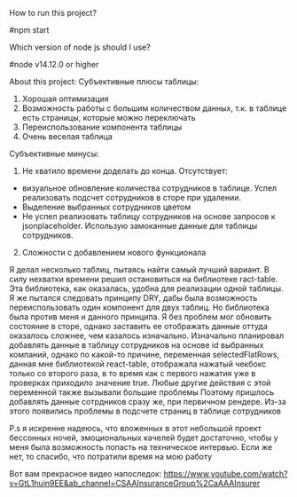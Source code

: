 How to run this project?

#npm start

Which version of node js should I use?

#node v14.12.0 or higher

About this project:
Субъективные плюсы таблицы: 
1. Хорошая оптимизация 
2. Возможность работы с большим количеством данных, т.к. в таблице есть страницы, которые можно переключать
3. Переиспользование компонента таблицы
4. Очень веселая таблица

Субъективные минусы: 
1. Не хватило времени доделать до конца. Отсутствует:
- визуальное обновление количества сотрудников в таблице. Успел реализовать подсчет сотрудников в сторе при удалении.
- Выделение выбранных сотрудников цветом
- Не успел реализовать таблицу сотрудников на основе запросов к jsonplaceholder. Использую замоканные данные для таблицы сотрудников.
2. Сложности с добавлением нового функционала

Я делал несколько таблиц, пытаясь найти самый лучший вариант. В силу нехватки времени решил остановиться на библиотеке ract-table. Эта библиотека, как оказалась, удобна для реализации одной таблицы. Я же пытался следовать принципу DRY, дабы была возможность переиспользовать один компонент для двух таблиц. Но библиотека была против меня и данного принципа. Я без проблем мог обновить состояние в сторе, однако заставить ее отображать данные оттуда оказалось сложнее, чем казалось изначально. 
Изначально планировал добавлять данные в таблицу сотрудников на основе id выбранных компаний, однако по какой-то причине, переменная selectedFlatRows, данная мне библиотекой react-table, отображала нажатый чекбокс только со второго раза, в то время как с первого нажатия уже в проверках приходило значение true. Любые другие действия с этой переменной также вызывали большие проблемы
Поэтому пришлось добавлять данные сотрдников сразу же, при первичном рендере. Из-за этого появились проблемы в подсчете страниц в таблице сотрудников

P.s я искренне надеюсь, что вложенных в этот небольшой проект бессонных ночей, эмоциональных качелей будет достаточно, чтобы у меня была возможность попасть на техническое интервью. Если же нет, то спасибо, что потратили время на мою работу

Вот вам прекрасное видео напоследок:
https://www.youtube.com/watch?v=GtL1huin9EE&ab_channel=CSAAInsuranceGroup%2CaAAAInsurer


